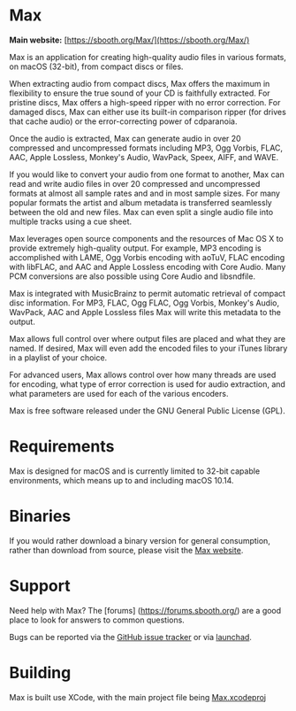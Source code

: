 # Max

**Main website:** [https://sbooth.org/Max/](https://sbooth.org/Max/)


Max is an application for creating high-quality audio files in various formats, on macOS (32-bit), from compact discs
or files.

When extracting audio from compact discs, Max offers the maximum in flexibility to ensure the true sound of your CD is faithfully extracted. For pristine discs, Max offers a high-speed ripper with no error correction. For damaged discs, Max can either use its built-in comparison ripper (for drives that cache audio) or the error-correcting power of cdparanoia.

Once the audio is extracted, Max can generate audio in over 20 compressed and uncompressed formats including MP3, Ogg Vorbis, FLAC, AAC, Apple Lossless, Monkey's Audio, WavPack, Speex, AIFF, and WAVE.

If you would like to convert your audio from one format to another, Max can read and write audio files in over 20 compressed and uncompressed formats at almost all sample rates and and in most sample sizes. For many popular formats the artist and album metadata is transferred seamlessly between the old and new files. Max can even split a single audio file into multiple tracks using a cue sheet.

Max leverages open source components and the resources of Mac OS X to provide extremely high-quality output. For example, MP3 encoding is accomplished with LAME, Ogg Vorbis encoding with aoTuV, FLAC encoding with libFLAC, and AAC and Apple Lossless encoding with Core Audio. Many PCM conversions are also possible using Core Audio and libsndfile.

Max is integrated with MusicBrainz to permit automatic retrieval of compact disc information. For MP3, FLAC, Ogg FLAC, Ogg Vorbis, Monkey's Audio, WavPack, AAC and Apple Lossless files Max will write this metadata to the output.

Max allows full control over where output files are placed and what they are named. If desired, Max will even add the encoded files to your iTunes library in a playlist of your choice.

For advanced users, Max allows control over how many threads are used for encoding, what type of error correction is used for audio extraction, and what parameters are used for each of the various encoders.

Max is free software released under the GNU General Public License (GPL).

# Requirements

Max is designed for macOS and is currently limited to
32-bit capable environments, which means up to and 
including macOS 10.14.

# Binaries

If you would rather download a binary version for
general consumption, rather than download from source,
please visit the [Max website](https://sbooth.org/Max/).

# Support

Need help with Max? The [forums] (https://forums.sbooth.org/) are a good place to look for answers to common questions.

Bugs can be reported via the [GitHub issue tracker](https://github.com/sbooth/Max/issues) or via [launchad](https://bugs.launchpad.net/maxosx).

# Building

Max is built use XCode, with the main project file being
[Max.xcodeproj](./Max.xcodeproj)


